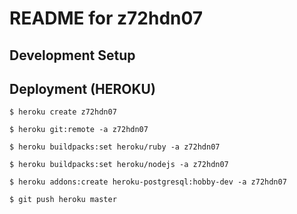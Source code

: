 # README for z72hdn07

## Development Setup



## Deployment (HEROKU)

```
$ heroku create z72hdn07

$ heroku git:remote -a z72hdn07

$ heroku buildpacks:set heroku/ruby -a z72hdn07

$ heroku buildpacks:set heroku/nodejs -a z72hdn07

$ heroku addons:create heroku-postgresql:hobby-dev -a z72hdn07

$ git push heroku master
```
